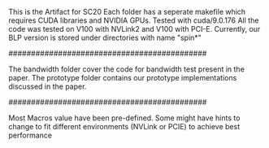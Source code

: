 This is the Artifact for SC20
Each folder has a seperate makefile which requires CUDA libraries and NVIDIA GPUs.
Tested with cuda/9.0.176
All the code was tested on V100 with NVLink2 and V100 with PCI-E.
Currently, our BLP version is stored under directories with name "spin*" 

############################################

The bandwidth folder cover the code for bandwidth test present in the paper.
The prototype folder contains our prototype implementations discussed in the paper.

############################################

Most Macros value have been pre-defined. Some might have hints to change to fit different environments (NVLink or PCIE) to achieve best performance
